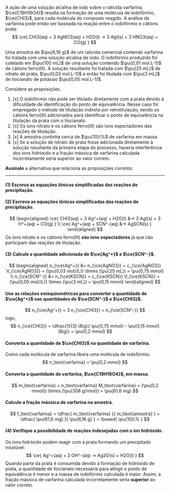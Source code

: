 A ação de uma solução alcalina de iodo sobre o raticida varfarina, $\ce{C19H16O4}$ resulta na formação de uma molécula de iodofórmio, $\ce{CHI3}$, para cada molécula do composto reagido. A análise da varfarina pode então ser baseada na reação entre o iodofórmio e cátions prata:
$$
    \ce{ CHI3(aq) + 3 AgNO3(aq) + H2O(l) -> 3 AgI(s) + 3 HNO3(aq) + CO(g) }
$$

Uma amostra de $\pu{6,16 g}$ de um raticida comercial contendo varfarina foi tratada com uma solução alcalina de iodo. O iodofórmio produzido foi coletado em $\pu{100 mL}$ de uma solução contendo $\pu{0,01 mol.L-1}$ de cátions ferro(III). A solução resultante foi tratada com $\pu{25 mL}$ de nitrato de prata, $\pu{0,03 mol.L-1}$ e então foi titulada com $\pu{3 mL}$ de tiocianato de potássio $\pu{0,05 mol.L-1}$.

Considere as proposições.

1. [x] O iodofórmio não pode ser titulado diretamente com a prata devido à dificuldade de identificação do ponto de equivalência. Nesse caso foi empregado o método de titulação indireta por retrotitulação, sendo os cátions ferro(III) adicionados para identificar o ponto de equivalência na titulação da prata com o tiocianato.
2. [x] Os íons nitrato e os cátions ferro(III) são íons espectadores das reações de titulação.
3. [x] A amostra continha cerca de $\pu{10}\%$ de varfarina em massa.
4. [x] Se a solução de nitrato de prata fosse adicionada diretamente à solução resultante da primeira etapa do processo, haveria interferência dos íons hidróxido e a fração mássica de varfarina calculada incorretamente seria superior ao valor correto.

**Assinale** a alternativa que relaciona as proposições *corretas*.

---

#### **(1)** Escreva as equações iônicas simplificadas das reações de precipitação.

#### **(2)** Escreva as equações iônicas simplificadas das reações de precipitação.

$$
\begin{aligned}
    \ce{ CHI3(aq) + 3 Ag^+(aq) + H2O(l) &-> 3 AgI(s) + 3 H^+(aq) + CO(g) } \\
    \ce{ Ag^+(aq) + SCN^-(aq) &-> AgSCN(s) }
\end{aligned}
$$
Os íons nitrato e os cátions ferro(III) **são íons espectadores** já que não participam das reações de titulação.

#### **(3)** Calcule a quantidade adicionada de $\ce{Ag^+}$ e $\ce{SCN^-}$.

$$
\begin{aligned}
    n_{\ce{Ag^+}}
        &= n_{\ce{AgNO3}}
        = c_{\ce{AgNO3}} V_{\ce{AgNO3}}
        = (\pu{0,03 mol//L}) \times (\pu{25 mL}) 
        = \pu{0,75 mmol} \\
    n_{\ce{SCN^-}}
        &= n_{\ce{KSCN}}
        = c_{\ce{KSCN}} V_{\ce{KSCN}}
        = (\pu{0,05 mol//L}) \times (\pu{3 mL}) 
        = \pu{0,15 mmol}
\end{aligned}
$$

#### Use as relações estequiométricas para converter a quantidade de $\ce{Ag^+}$ nas quantidades de $\ce{SCN^-}$ e $\ce{CHI3}$.

$$
    n_{\ce{Ag^+}} 
        = 3 n_{\ce{CHI3}} + n_{\ce{SCN^-}}
$$
logo,
$$
    n_{\ce{CHI3}} 
        = \dfrac{1}{3} \Big\{ \pu{0,75 mmol} - \pu{0,15 mmol} \Big\}
        = \pu{0,2 mmol}
$$

#### Converta a quantidade de $\ce{CHI3}$ na quantidade de varfarina.

Como cada molécula de varfarina libera uma molécula de iodofórmio.
$$
    n_\text{varfarina} = \pu{0,2 mmol}
$$

#### Converta a quantidade de varfarina, $\ce{C19H16O4}$, em massa.

$$
    m_\text{varfarina} 
        = n_\text{varfarina} M_\text{varfarina}
        = (\pu{0,2 mmol}) \times (\pu{308 g//mol}) = \pu{61,6 mg}
$$

#### Calcule a fração mássica de varfarina na amostra.

$$
    f_\text{varfarina}
        = \dfrac{ m_\text{varfarina} }{ m_\text{amostra} }
        = \dfrac{ \pu{61,6 mg} }{ \pu{6,16 g} } = \boxed{ \pu{10}\% }
$$

#### **(4)** Verifique a possibilidade de reações indesejadas com o íon hidróxido.

Os íons hidróxido podem reagir com a prata formando um precipitado insolúvel:
$$
    \ce{ Ag^+(aq) + 2 OH^-(aq) -> Ag2O(s) + H2O(l) }
$$
Quando parte da prata é consumida devido à formação de hidróxido de prata, a quantidade de tiocianato necessária para atingir o ponto de equivalência é menor e a massa de iodofórmio calculada é maior. Assim, a fração mássica de varfarina calculada incorretamente seria **superior** ao valor correto.
